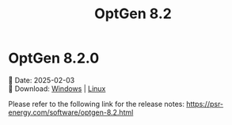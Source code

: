 ﻿---
title: "OptGen 8.2"
nav_order: 2
---

# OptGen 8.2.0

📅 Date: 2025-02-03<br>
🔗 Download:
[Windows](https://www.psr-inc.com/app/link/?t=d&f=optgen-8.2.0-setup.zip)
\|
[Linux](https://www.psr-inc.com/app/link/?t=d&f=optgen-8.2.0-setup-linux.zip)

Please refer to the following link for the release notes: https://psr-energy.com/software/optgen-8.2.html

